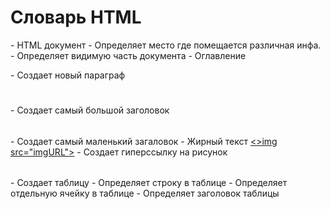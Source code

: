 # Словарь HTML
<html></html> - HTML документ
<head></head> - Определяет место где помещается различная инфа.
<body></body> - Определяет видимую часть документа
<title></title> - Оглавление
<p></p> - Создает новый параграф 
<h1></h1> - Создает самый большой заголовок
<h6></h6> -  Создает самый маленький загаловок 
<b></b> - Жирный текст
<a href="URL"><>img src="imgURL"></a> - Создает гиперссылку на рисунок
<table></table> - Создает таблицу
<tr></tr> - Определяет строку в таблице 
<td></td> - Определяет отдельную ячейку в таблице
<th></th> - Определяет заголовок таблицы

